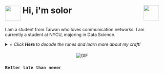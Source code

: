 # <img align="middle" src="https://media.giphy.com/media/du3J3cXyzhj75IOgvA/giphy.gif" width="50" height="50" alt=""/> Hi, i'm solor <img align="right" src="https://media.giphy.com/media/3oKIPnAiaMCws8nOsE/giphy.gif" width="50" height="50" />

I am a student from Taiwan who loves communication networks. I am currently a student at NYCU, majoring in Data Science.

<details>
  <summary> ⭐ <i> Click <b> Here </b> to decode the runes and learn more about my craft! </i> </summary>  



- 🧠 I’m currently learning __5G Networks and Machine Learning__
- ✨ Fun fact: I believe technology is the closest thing we have to magic

<p align="center">
<!--   <img src="https://github-readme-stats.vercel.app/api?username=solar224&show_icons=true&hide_border=true&theme=dracula" alt="solar224's github stats" /> -->
  <img src="https://github-readme-stats.vercel.app/api/top-langs/?username=solar224&layout=compact&hide_border=true&theme=dracula" alt="solar224's top languages" /></p>

We have now explored the depths of this digital grimoire.

</details>

<p align="center">
<img alt="GIF" src="https://raw.githubusercontent.com/JoeyBling/JoeyBling/master/pic/pusheencode.gif" />
</p>

### `Better late than never`
